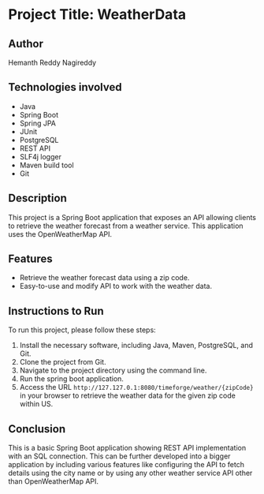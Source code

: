 # Project Title: WeatherData

## Author

Hemanth Reddy Nagireddy

## Technologies involved

- Java
- Spring Boot
- Spring JPA
- JUnit
- PostgreSQL
- REST API
- SLF4j logger
- Maven build tool
- Git

## Description

This project is a Spring Boot application that exposes an API allowing clients to retrieve the weather forecast from a weather service. This application uses the OpenWeatherMap API.

## Features

- Retrieve the weather forecast data using a zip code.
- Easy-to-use and modify API to work with the weather data.

## Instructions to Run

To run this project, please follow these steps:

1. Install the necessary software, including Java, Maven, PostgreSQL, and Git.
2. Clone the project from Git. 
3. Navigate to the project directory using the command line.
4. Run the spring boot application.
5. Access the URL `http://127.127.0.1:8080/timeforge/weather/{zipCode}` in your browser to retrieve the weather data for the given zip code within US.

## Conclusion

This is a basic Spring Boot application showing REST API implementation with an SQL connection. 
This can be further developed into a bigger application by including various features like configuring the API to fetch details using the city name or by using any other weather service API other than OpenWeatherMap API.



